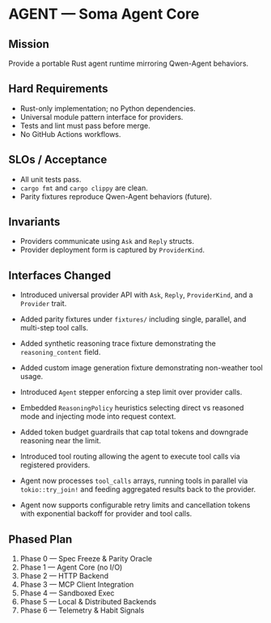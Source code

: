 # AGENT — Soma Agent Core

## Mission
Provide a portable Rust agent runtime mirroring Qwen-Agent behaviors.

## Hard Requirements
- Rust-only implementation; no Python dependencies.
- Universal module pattern interface for providers.
- Tests and lint must pass before merge.
- No GitHub Actions workflows.

## SLOs / Acceptance
- All unit tests pass.
- `cargo fmt` and `cargo clippy` are clean.
- Parity fixtures reproduce Qwen-Agent behaviors (future).

## Invariants
- Providers communicate using `Ask` and `Reply` structs.
- Provider deployment form is captured by `ProviderKind`.

## Interfaces Changed
- Introduced universal provider API with `Ask`, `Reply`, `ProviderKind`, and a `Provider` trait.
- Added parity fixtures under `fixtures/` including single, parallel, and multi-step tool calls.
- Added synthetic reasoning trace fixture demonstrating the `reasoning_content` field.
- Added custom image generation fixture demonstrating non-weather tool usage.
- Introduced `Agent` stepper enforcing a step limit over provider calls.
- Embedded `ReasoningPolicy` heuristics selecting direct vs reasoned mode and injecting mode into request context.
- Added token budget guardrails that cap total tokens and downgrade reasoning near the limit.
- Introduced tool routing allowing the agent to execute tool calls via registered providers.
 - Agent now processes `tool_calls` arrays, running tools in parallel via `tokio::try_join!` and feeding aggregated results back to the provider.

- Agent now supports configurable retry limits and cancellation tokens with exponential backoff for provider and tool calls.

## Phased Plan
1) Phase 0 — Spec Freeze & Parity Oracle
2) Phase 1 — Agent Core (no I/O)
3) Phase 2 — HTTP Backend
4) Phase 3 — MCP Client Integration
5) Phase 4 — Sandboxed Exec
6) Phase 5 — Local & Distributed Backends
7) Phase 6 — Telemetry & Habit Signals
